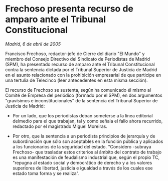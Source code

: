 # Frechoso presenta recurso de amparo ante el Tribunal Constitucional

*Madrid, 6 de abril de 2005*

Francisco Frechoso, redactor-jefe de Cierre del diario "El Mundo" y miembro del Consejo Directivo del Sindicato de Periodistas de Madrid (SPM), ha presentado recurso de amparo ante el Tribunal Constitucional contra la sentencia dictada por el Tribunal Superior de Justicia de Madrid en el asunto relacionado con la prohibición empresarial de que participe en una tertulia de Telecinco (leer antecedentes en esta misma sección).

El recurso de Frechoso se sustenta, según ha comunicado él mismo al Comité de Empresa del periódico (formado por el SPM), en dos argumentos "gravísimos e inconstitucionales" de la sentencia del Tribunal Superior de Justicia de Madrid:

- Por un lado, que los periodistas deban someterse a la línea editorial delmedio para el que trabajan, tal y como señala el fallo ahora recurrido, redactado por el magistrado Miguel Moreiras.

- Por otro, que la sentencia a un periodista principios de jerarquía y de subordinación que sólo son aceptables en la función pública y aplicados a los funcionarios de la seguridad del estado. "Considero -subraya Frechoso- que trasladar estos criterios al ámbito del contrato de trabajo es una manifestación de feudalismo industrial que, según el propio TC, "repugna al estado social y democrático de derecho y a los valores superiores de libertad, justicia e igualdad a través de los cuales ese estado toma forma y se realiza".
